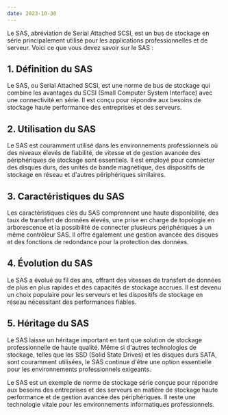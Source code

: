 ```yaml
---
date: 2023-10-30
---
```


Le SAS, abréviation de Serial Attached SCSI, est un bus de stockage en série principalement utilisé pour les applications professionnelles et de serveur. Voici ce que vous devez savoir sur le SAS :

## **1. Définition du SAS**

Le SAS, ou Serial Attached SCSI, est une norme de bus de stockage qui combine les avantages du SCSI (Small Computer System Interface) avec une connectivité en série. Il est conçu pour répondre aux besoins de stockage haute performance des entreprises et des serveurs.

## **2. Utilisation du SAS**

Le SAS est couramment utilisé dans les environnements professionnels où des niveaux élevés de fiabilité, de vitesse et de gestion avancée des périphériques de stockage sont essentiels. Il est employé pour connecter des disques durs, des unités de bande magnétique, des dispositifs de stockage en réseau et d'autres périphériques similaires.

## **3. Caractéristiques du SAS**

Les caractéristiques clés du SAS comprennent une haute disponibilité, des taux de transfert de données élevés, une prise en charge de topologie en arborescence et la possibilité de connecter plusieurs périphériques à un même contrôleur SAS. Il offre également une gestion avancée des disques et des fonctions de redondance pour la protection des données.

## **4. Évolution du SAS**

Le SAS a évolué au fil des ans, offrant des vitesses de transfert de données de plus en plus rapides et des capacités de stockage accrues. Il est devenu un choix populaire pour les serveurs et les dispositifs de stockage en réseau nécessitant des performances fiables.

## **5. Héritage du SAS**

Le SAS laisse un héritage important en tant que solution de stockage professionnelle de haute qualité. Même si d'autres technologies de stockage, telles que les SSD (Solid State Drives) et les disques durs SATA, sont couramment utilisées, le SAS continue d'être une option essentielle pour les environnements professionnels exigeants.

Le SAS est un exemple de norme de stockage série conçue pour répondre aux besoins des entreprises et des serveurs en matière de stockage haute performance et de gestion avancée des périphériques. Il reste une technologie vitale pour les environnements informatiques professionnels.
